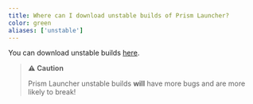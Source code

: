 ```yaml
---
title: Where can I download unstable builds of Prism Launcher?
color: green
aliases: ['unstable']
---
```


You can download unstable builds [here](https://nightly.link/PrismLauncher/PrismLauncher/workflows/trigger_builds/develop).

> **⚠ Caution**
>
> Prism Launcher unstable builds **will** have more bugs and are more likely to break!

